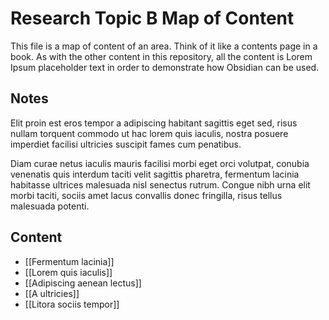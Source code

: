 # Research Topic B Map of Content
This file is a map of content of an area. Think of it like a contents page in a book. As with the other content in this repository, all the content is Lorem Ipsum placeholder text in order to demonstrate how Obsidian can be used.

## Notes
Elit proin est eros tempor a adipiscing habitant sagittis eget sed, risus nullam torquent commodo ut hac lorem quis iaculis, nostra posuere imperdiet facilisi ultricies suscipit fames cum penatibus. 

Diam curae netus iaculis mauris facilisi morbi eget orci volutpat, conubia venenatis quis interdum taciti velit sagittis pharetra, fermentum lacinia habitasse ultrices malesuada nisl senectus rutrum. Congue nibh urna elit morbi taciti, sociis amet lacus convallis donec fringilla, risus tellus malesuada potenti. 

## Content
- [[Fermentum lacinia]]
- [[Lorem quis iaculis]]
- [[Adipiscing aenean lectus]] 
- [[A ultricies]] 
- [[Litora sociis tempor]]